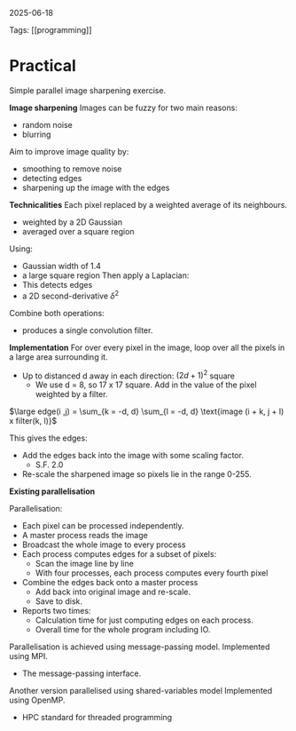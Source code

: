 2025-06-18 

Tags: [[programming]] 

# **Practical**
Simple parallel image sharpening exercise.

**Image sharpening**
Images can be fuzzy for two main reasons:
- random noise
- blurring

Aim to improve image quality by:
- smoothing to remove noise 
- detecting edges
- sharpening up the image with the edges

**Technicalities**
Each pixel replaced by a weighted average of its neighbours.
- weighted by a 2D Gaussian
- averaged over a square region

Using:
- Gaussian width of 1.4
- a large square region
Then apply a Laplacian:
- This detects edges
- a 2D second-derivative $\delta^2$

Combine both operations:
- produces a single convolution filter.

**Implementation**
For over every pixel in the image, loop over all the pixels in a large area surrounding it.
- Up to distanced d away in each direction: $(2d+1)^2$ square
	- We use d = 8, so 17 x 17 square.
Add in the value of the pixel weighted by a filter.

$\large edge(i ,j) = \sum_{k = -d, d} \sum_{l = -d, d} \text{image (i + k, j + l) x  filter(k, l)}$ 

This gives the edges:
- Add the edges back into the image with some scaling factor.
	- S.F. 2.0
- Re-scale the sharpened image so pixels lie in the range 0-255.

**Existing parallelisation**

Parallelisation:
- Each pixel can be processed independently.
- A master process reads the image
- Broadcast the whole image to every process
- Each process computes edges for a subset of pixels:
	- Scan the image line by line
	- With four processes, each process computes every fourth pixel
- Combine the edges back onto a master process
	- Add back into original image and re-scale.
	- Save to disk.
- Reports two times:
	- Calculation time for just computing edges on each process.
	- Overall time for the whole program including IO.

Parallelisation is achieved using message-passing model.
Implemented using MPI.
- The message-passing interface.

Another version parallelised using shared-variables model
Implemented using OpenMP.
- HPC standard for threaded programming
